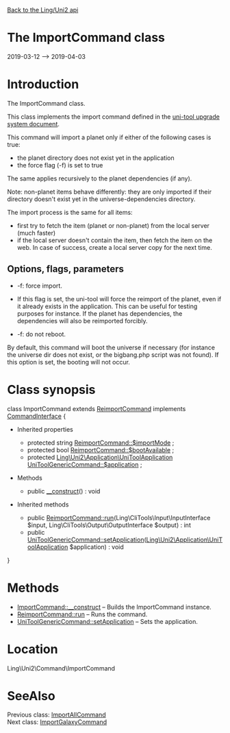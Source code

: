 [Back to the Ling/Uni2 api](https://github.com/lingtalfi/Uni2/blob/master/doc/api/Ling/Uni2.md)



The ImportCommand class
================
2019-03-12 --> 2019-04-03






Introduction
============

The ImportCommand class.

This class implements the import command defined in the [uni-tool upgrade system document](https://github.com/lingtalfi/Uni2/blob/master/README.md#the-upgrade-system).


This command will import a planet only if either of the following cases is true:

- the planet directory does not exist yet in the application
- the force flag (-f) is set to true

The same applies recursively to the planet dependencies (if any).

Note: non-planet items behave differently: they are only imported if their directory doesn't exist yet in the universe-dependencies directory.



The import process is the same for all items:
- first try to fetch the item (planet or non-planet) from the local server (much faster)
- if the local server doesn't contain the item, then fetch the item on the web. In case of success, create a local server copy for the next time.




Options, flags, parameters
-----------
- -f: force import.

- If this flag is set, the uni-tool will force the reimport of the planet, even if it already exists in the application.
This can be useful for testing purposes for instance.
If the planet has dependencies, the dependencies will also be reimported forcibly.

- -f: do not reboot.

By default, this command will boot the universe if necessary (for instance the universe dir does not exist, or the bigbang.php script was not found).
If this option is set, the booting will not occur.



Class synopsis
==============


class <span class="pl-k">ImportCommand</span> extends [ReimportCommand](https://github.com/lingtalfi/Uni2/blob/master/doc/api/Ling/Uni2/Command/ReimportCommand.md) implements [CommandInterface](https://github.com/lingtalfi/CliTools/blob/master/doc/api/Ling/CliTools/Command/CommandInterface.md) {

- Inherited properties
    - protected string [ReimportCommand::$importMode](#property-importMode) ;
    - protected bool [ReimportCommand::$bootAvailable](#property-bootAvailable) ;
    - protected [Ling\Uni2\Application\UniToolApplication](https://github.com/lingtalfi/Uni2/blob/master/doc/api/Ling/Uni2/Application/UniToolApplication.md) [UniToolGenericCommand::$application](#property-application) ;

- Methods
    - public [__construct](https://github.com/lingtalfi/Uni2/blob/master/doc/api/Ling/Uni2/Command/ImportCommand/__construct.md)() : void

- Inherited methods
    - public [ReimportCommand::run](https://github.com/lingtalfi/Uni2/blob/master/doc/api/Ling/Uni2/Command/ReimportCommand/run.md)(Ling\CliTools\Input\InputInterface $input, Ling\CliTools\Output\OutputInterface $output) : int
    - public [UniToolGenericCommand::setApplication](https://github.com/lingtalfi/Uni2/blob/master/doc/api/Ling/Uni2/Command/UniToolGenericCommand/setApplication.md)([Ling\Uni2\Application\UniToolApplication](https://github.com/lingtalfi/Uni2/blob/master/doc/api/Ling/Uni2/Application/UniToolApplication.md) $application) : void

}






Methods
==============

- [ImportCommand::__construct](https://github.com/lingtalfi/Uni2/blob/master/doc/api/Ling/Uni2/Command/ImportCommand/__construct.md) &ndash; Builds the ImportCommand instance.
- [ReimportCommand::run](https://github.com/lingtalfi/Uni2/blob/master/doc/api/Ling/Uni2/Command/ReimportCommand/run.md) &ndash; Runs the command.
- [UniToolGenericCommand::setApplication](https://github.com/lingtalfi/Uni2/blob/master/doc/api/Ling/Uni2/Command/UniToolGenericCommand/setApplication.md) &ndash; Sets the application.





Location
=============
Ling\Uni2\Command\ImportCommand


SeeAlso
==============
Previous class: [ImportAllCommand](https://github.com/lingtalfi/Uni2/blob/master/doc/api/Ling/Uni2/Command/ImportAllCommand.md)<br>Next class: [ImportGalaxyCommand](https://github.com/lingtalfi/Uni2/blob/master/doc/api/Ling/Uni2/Command/ImportGalaxyCommand.md)<br>
